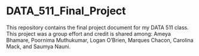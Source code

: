 # DATA_511_Final_Project
This repository contains the final project document for my DATA 511 class. This project was a group effort and credit is shared among: Ameya Bhamare, Poornima Muthukumar, Logan O’Brien, Marques Chacon, Carolina Mack, and Saumya Nauni.
